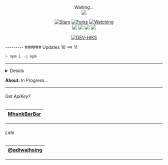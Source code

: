 <p align="center"> 
  Waiting...<br>
  <img src="https://profile-counter.glitch.me/H-I-K-S-termux-weabot/count.svg" />
</p>

<p align="center">
  <a href="https://github.com/H-I-K-S/termux-weabot"><img title="Stars" src="https://img.shields.io/github/stars/H-I-K-S/termux-weabot?color=red&style=flat-square" /></a>
  <a href="https://github.com/H-I-K-S/termux-weabot/network/members"><img title="Forks" src="https://img.shields.io/github/forks/H-I-K-S/termux-weabot?color=red&style=flat-square" /></a>
  <a href="https://github.com/H-I-K-S/termux-weabot/watchers"><img title="Watching" src="https://img.shields.io/github/watchers/H-I-K-S/termux-weabot?label=watchers&color=blue&style=flat-square" /></a> <br>
  <a href="https://www.npmjs.com/package/@open-wa/wa-automate"><img src="https://img.shields.io/npm/v/@open-wa/wa-automate.svg?color=green" /></a>
  <img src="https://img.shields.io/node/v/@open-wa/wa-automate" />
  <img src="https://img.shields.io/badge/maintained%3F-yes-green.svg?style=flat" />
  <img src="https://img.shields.io/github/repo-size/H-I-K-S/termux-weabot" /> <br>
</p>

<p align="center">
<a href="https://github.com/DEV-HIKS"><img title="DEV-HIKS" src="https://img.shields.io/badge/DEV-HIKS-orange.svg?style=for-the-badge&logo=github"></a>
</p>
---------
###### Updates 10 ==> 11

```bash
> npm i -g npm
```
---------

<details>

Coming Soon..

</details>

**About:** In Progress...

---------
###### Get ApiKey?

| [MhankBarBar](https://mhankbarbar.tech) |
| :-: |
---------
###### Late

| [@adiwajhsing](https://github.com/adiwajshing) |
| :-: |
---------
